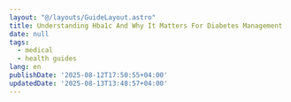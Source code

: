 ```yaml
---
layout: "@/layouts/GuideLayout.astro"
title: Understanding Hba1c And Why It Matters For Diabetes Management
date: null
tags:
  - medical
  - health guides
lang: en
publishDate: '2025-08-12T17:50:55+04:00'
updatedDate: '2025-08-13T13:48:57+04:00'
---
```



